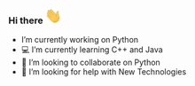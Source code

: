 ### Hi there <img src="https://raw.githubusercontent.com/AmanUpadhyay8/AmanUpadhyay8/master/wave.gif" width="30px">

<!--
**AmanUpadhyay8/AmanUpadhyay8** is a ✨ _special_ ✨ repository because its `README.md` (this file) appears on your GitHub profile. -->



- I’m currently working on Python
- 💻 I’m currently learning C++ and Java
- 🤩 I’m looking to collaborate on Python
- 🤔 I’m looking for help with New Technologies


